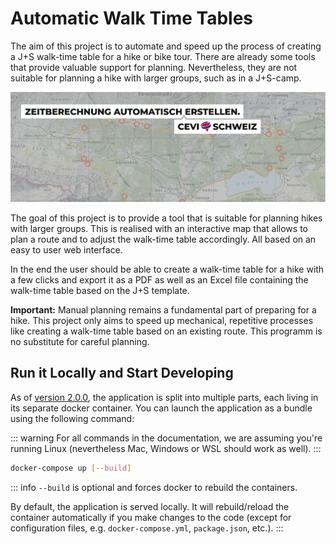 # Automatic Walk Time Tables

The aim of this project is to automate and speed up the process of creating a J+S walk-time table for a hike or bike
tour. There are already some tools that provide valuable support for planning. Nevertheless, they are not suitable for
planning a hike with larger groups, such as in a J+S-camp.

![Claim Image](../../imgs/Claim.png)

The goal of this project is to provide a tool that is suitable for planning hikes with larger groups. This is realised
with an interactive map that allows to plan a route and to adjust the walk-time table accordingly. All based on an easy
to user web interface.

In the end the user should be able to create a walk-time table for a hike with a few clicks and export it as a PDF as
well as an Excel file containing the walk-time table based on the J+S template.

**Important:** Manual planning remains a fundamental part of preparing for a hike. This project only aims to speed up
mechanical, repetitive processes like creating a walk-time table based on an existing route. This programm is no
substitute for careful planning.

## Run it Locally and Start Developing

As of [version 2.0.0](/changelog/changelog#version-2-0-0), the application is split into multiple parts, each living in
its separate docker container. You can launch the application as a bundle using the following command:

::: warning
For all commands in the documentation, we are assuming you're running Linux
(nevertheless Mac, Windows or WSL should work as well).
:::

```bash
docker-compose up [--build]
```

::: info
`--build` is optional and forces docker to rebuild the containers.

By default, the application is served locally. It will rebuild/reload the container automatically if you make changes to
the code (except for configuration files, e.g. `docker-compose.yml`, `package.json`, etc.).
:::
